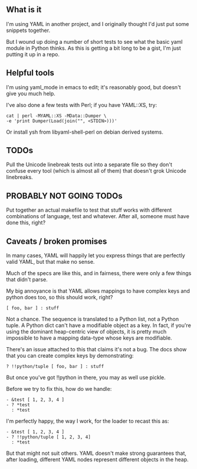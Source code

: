 What is it
----------

I'm using YAML in another project, and I originally thought I'd just
put some snippets together.

But I wound up doing a number of short tests to see what the basic
yaml module in Python thinks. As this is getting a bit long to be a
gist, I'm just putting it up in a repo.

Helpful tools
-------------

I'm using yaml_mode in emacs to edit; it's reasonably good, but
doesn't give you much help.

I've also done a few tests with Perl; if you have YAML::XS, try:

    cat | perl -MYAML::XS -MData::Dumper \
    -e 'print Dumper(Load(join("", <STDIN>)))'

Or install ysh from libyaml-shell-perl on debian derived systems.

TODOs
-----

Pull the Unicode linebreak tests out into a separate file so they
don't confuse every tool (which is almost all of them) that doesn't
grok Unicode linebreaks.

PROBABLY NOT GOING TODOs
------------------------

Put together an actual makefile to test that stuff works with
different combinations of language, test and whatever. After all,
someone must have done this, right?

Caveats / broken promises
-------------------------

In many cases, YAML will happily let you express things that are
perfectly valid YAML, but that make no sense.

Much of the specs are like this, and in fairness, there were only a
few things that didn't parse.

My big annoyance is that YAML allows mappings to have complex keys and
python does too, so this should work, right?

    [ foo, bar ] : stuff

Not a chance. The sequence is translated to a Python list, not a
Python tuple. A Python dict can't have a modifiable object as a
key. In fact, if you're using the dominant heap-centric view of
objects, it is pretty much impossible to have a mapping data-type
whose keys are modifiable.

There's an issue attached to this that claims it's not a bug. The docs
show that you can create complex keys by demonstrating:

    ? !!python/tuple [ foo, bar ] : stuff

But once you've got !!python in there, you may as well use pickle.

Before we try to fix this, how do we handle:

    - &test [ 1, 2, 3, 4 ]
    - ? *test
      : *test

I'm perfectly happy, the way I work, for the loader to recast this as:

    - &test [ 1, 2, 3, 4 ]
    - ? !!python/tuple [ 1, 2, 3, 4]
      : *test

But that might not suit others. YAML doesn't make strong guarantees
that, after loading, different YAML nodes represent different objects
in the heap.
